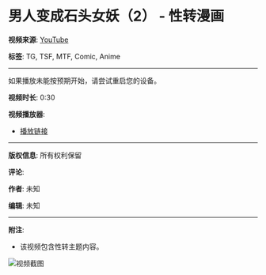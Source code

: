 # 男人变成石头女妖（2） - 性转漫画

**视频来源**: [YouTube](https://www.youtube.com)

**标签**: TG, TSF, MTF, Comic, Anime

---

如果播放未能按预期开始，请尝试重启您的设备。

**视频时长**: 0:30

**视频播放器**: 

- [播放链接](https://www.youtube.com/watch?v=VIDEO_ID)

---

**版权信息**: 所有权利保留

**评论**: 

**作者**: 未知

**编辑**: 未知

---

**附注**: 

- 该视频包含性转主题内容。

![视频截图](URL_TO_IMAGE)